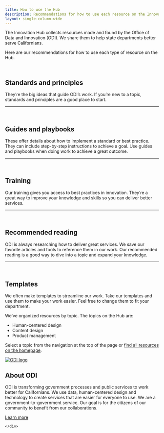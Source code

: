 ```yaml
---
title: How to use the Hub
description: Recommendations for how to use each resource on the Innovation Hub
layout: single-column-wide
---
```


<p class="text-lead">The Innovation Hub collects resources made and found by the Office of Data and Innovation (ODI). We share them to help state departments better serve Californians.</p>

Here are our recommendations for how to use each type of resource on the Hub.

<div class="howtouse-grid-wrapper">
    <div class="howtouse-tile">
        <div class="howtouse-tile-header">
            <div class="header-icon header-star">&nbsp;</div>
            <h2>Standards and principles</h2>
        </div>
        <div class="howtouse-tile-copy interim">They’re the big ideas that guide ODI’s work. If you’re new to a topic, standards and principles are a good place to start.</div>
    <hr/>
    </div>
    <div class="howtouse-tile">
        <div class="howtouse-tile-header">
            <div class="header-icon header-book">&nbsp;</div>
            <h2>Guides and playbooks</h2>
        </div>
        <div class="howtouse-tile-copy interim">These offer details about how to implement a standard or best practice. They can include step-by-step instructions to achieve a goal. Use guides and playbooks when doing work to achieve a great outcome.</div>
    <hr/>
    </div>
    <div class="howtouse-tile">
        <div class="howtouse-tile-header">
            <div class="header-icon header-ribbon">&nbsp;</div>
            <h2>Training</h2>
        </div>
        <div class="howtouse-tile-copy interim">    Our training gives you access to best practices in innovation. They’re a great way to improve your knowledge and skills so you can deliver better services.</div>
    <hr/>
    </div>
    <div class="howtouse-tile">
        <div class="howtouse-tile-header">
            <div class="header-icon header-bookmark">&nbsp;</div>
            <h2>Recommended reading</h2>
        </div>
        <div class="howtouse-tile-copy interim">ODI is always researching how to deliver great services. We save our favorite articles and tools to reference them in our work. Our recommended reading is a good way to dive into a topic and expand your knowledge.</div>
    <hr/>
    </div>
    <div class="howtouse-tile">
        <div class="howtouse-tile-header">
            <div class="header-icon header-templates">&nbsp;</div>
            <h2>Templates</h2>
        </div>
        <div class="howtouse-tile-copy">We often make templates to streamline our work. Take our templates and use them to make your work easier. Feel free to change them to fit your department.</div>
    </div>
</div>

We’ve organized resources by topic. The topics on the Hub are:

* Human-centered design
* Content design
* Product management

Select a topic from the navigation at the top of the page or [find all resources on the homepage](/).

<div class="odiblock-grid-wrapper">
    <div class="odiblock-image">
        <a href="https://innovation.ca.gov"><img alt="ODI logo" src="/img/odi-signage.png" /></a>
    </div>
    <div class="odiblock-description">

## About ODI

ODI is transforming government processes and public services to work better for Californians. We use data, human-centered design and technology to create services that are easier for everyone to use. We are a government-to-government service. Our goal is for the citizens of our community to benefit from our collaborations.
        <div class="wp-block-button"><a class="btn-primary featured-btn external-link" href="https://innovation.ca.gov"><span>Learn more</span></a></div>


    </div>
</div>

